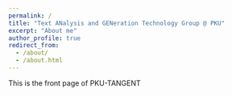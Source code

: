 ```yaml
---
permalink: /
title: "Text ANalysis and GENeration Technology Group @ PKU"
excerpt: "About me"
author_profile: true
redirect_from: 
  - /about/
  - /about.html
---
```


This is the front page of PKU-TANGENT
